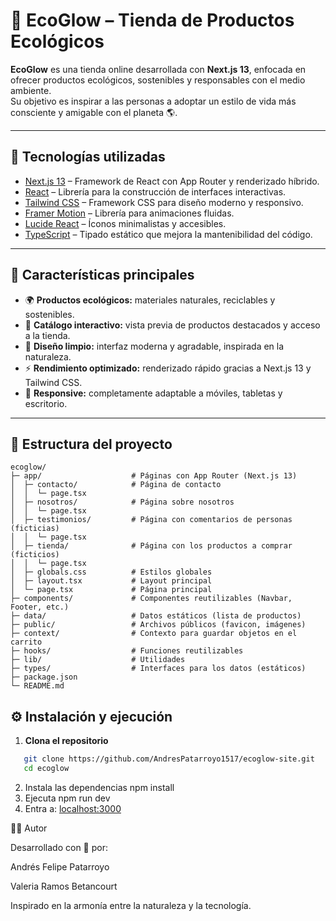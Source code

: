 # 🌿 EcoGlow – Tienda de Productos Ecológicos

**EcoGlow** es una tienda online desarrollada con **Next.js 13**, enfocada en ofrecer productos ecológicos, sostenibles y responsables con el medio ambiente.  
Su objetivo es inspirar a las personas a adoptar un estilo de vida más consciente y amigable con el planeta 🌎.

---

## 🚀 Tecnologías utilizadas

- [Next.js 13](https://nextjs.org/) – Framework de React con App Router y renderizado híbrido.  
- [React](https://react.dev/) – Librería para la construcción de interfaces interactivas.  
- [Tailwind CSS](https://tailwindcss.com/) – Framework CSS para diseño moderno y responsivo.  
- [Framer Motion](https://www.framer.com/motion/) – Librería para animaciones fluidas.  
- [Lucide React](https://lucide.dev/) – Íconos minimalistas y accesibles.  
- [TypeScript](https://www.typescriptlang.org/) – Tipado estático que mejora la mantenibilidad del código.

---

## 🌱 Características principales

- 🌍 **Productos ecológicos:** materiales naturales, reciclables y sostenibles.  
- 🛒 **Catálogo interactivo:** vista previa de productos destacados y acceso a la tienda.  
- 💚 **Diseño limpio:** interfaz moderna y agradable, inspirada en la naturaleza.  
- ⚡ **Rendimiento optimizado:** renderizado rápido gracias a Next.js 13 y Tailwind CSS.  
- 📱 **Responsive:** completamente adaptable a móviles, tabletas y escritorio.

---

## 📂 Estructura del proyecto
```
ecoglow/
├─ app/                    # Páginas con App Router (Next.js 13)
│  ├─ contacto/            # Página de contacto
│  │  └─ page.tsx
│  ├─ nosotros/            # Página sobre nosotros
│  │  └─ page.tsx
│  ├─ testimonios/         # Página con comentarios de personas (ficticias)
│  │  └─ page.tsx
│  ├─ tienda/              # Página con los productos a comprar (ficticios)
│  │  └─ page.tsx
│  ├─ globals.css          # Estilos globales
│  ├─ layout.tsx           # Layout principal
│  └─ page.tsx             # Página principal
├─ components/             # Componentes reutilizables (Navbar, Footer, etc.)
├─ data/                   # Datos estáticos (lista de productos)
├─ public/                 # Archivos públicos (favicon, imágenes)
├─ context/                # Contexto para guardar objetos en el carrito
├─ hooks/                  # Funciones reutilizables
├─ lib/                    # Utilidades
├─ types/                  # Interfaces para los datos (estáticos)
├─ package.json
└─ README.md
```


## ⚙️ Instalación y ejecución

1. **Clona el repositorio**
``` bash
   git clone https://github.com/AndresPatarroyo1517/ecoglow-site.git
   cd ecoglow
  ```
2. Instala las dependencias
   npm install
3. Ejecuta
   npm run dev
4. Entra a: [localhost:3000](http://localhost:3000)

🧑‍💻 Autor

Desarrollado con 💚 por:

Andrés Felipe Patarroyo

Valeria Ramos Betancourt

Inspirado en la armonía entre la naturaleza y la tecnología.
